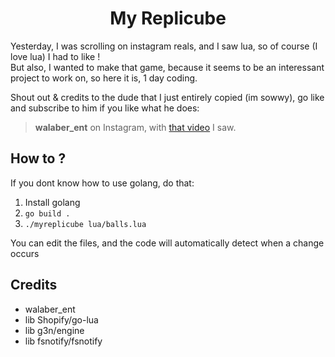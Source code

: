 <h1 align=center> My Replicube </h1>

Yesterday, I was scrolling on instagram reals, and I saw lua, so of course (I love lua) I had to like ! <br/>
But also, I wanted to make that game, because it seems to be an interessant project to work on, so here it is, 1 day coding.

Shout out & credits to the dude that I just entirely copied (im sowwy), go like and subscribe to him if you like what he does:
> **walaber_ent** on Instagram, with [that video](https://www.instagram.com/reel/DHtLGsVJRUK/?igsh=MTlsMTdqZG55M3ZpYg==) I saw.

## How to ?
If you dont know how to use golang, do that:
1. Install golang
2. `go build .`
3. `./myreplicube lua/balls.lua`

You can edit the files, and the code will automatically detect when a change occurs

## Credits
- walaber_ent
- lib Shopify/go-lua
- lib g3n/engine
- lib fsnotify/fsnotify
